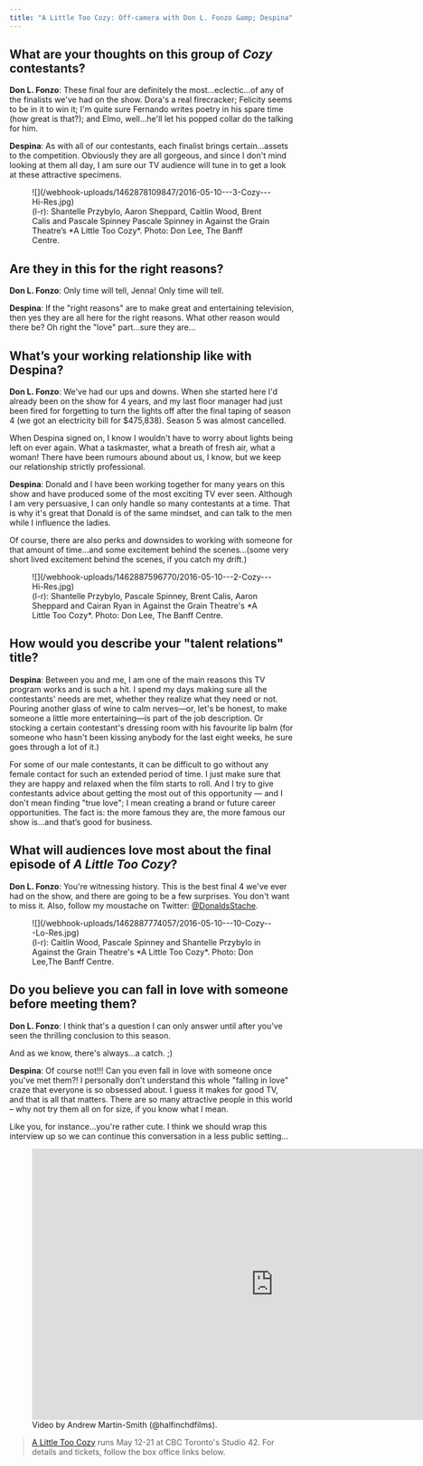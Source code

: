 ```yaml
---
title: "A Little Too Cozy: Off-camera with Don L. Fonzo &amp; Despina"
---
```


## What are your thoughts on this group of *Cozy* contestants? 

**Don L. Fonzo**: These final four are definitely the most...eclectic...of any of the finalists we've had on the show. Dora's a real firecracker; Felicity seems to be in it to win it; I'm quite sure Fernando writes poetry in his spare time (how great is that?); and Elmo, well...he'll let his popped collar do the talking for him. 

**Despina**: As with all of our contestants, each finalist brings certain...assets to the competition. Obviously they are all gorgeous, and since I don't mind looking at them all day, I am sure our TV audience will tune in to get a look at these attractive specimens. 

<figure data-type="image">
![](/webhook-uploads/1462878109847/2016-05-10---3-Cozy---Hi-Res.jpg)<figcaption>(l-r): Shantelle Przybylo, Aaron Sheppard, Caitlin Wood, Brent Calis and Pascale Spinney Pascale Spinney in Against the Grain Theatre’s *A Little Too Cozy*. Photo: Don Lee, The Banff Centre.</figcaption>
</figure>

## Are they in this for the right reasons?

**Don L. Fonzo**: Only time will tell, Jenna!  Only time will tell.

**Despina**: If the "right reasons" are to make great and entertaining television, then yes they are all here for the right reasons. What other reason would there be? Oh right the "love" part...sure they are...

## What’s your working relationship like with Despina?

**Don L. Fonzo**: We've had our ups and downs. When she started here I'd already been on the show for 4 years, and my last floor manager had just been fired for forgetting to turn the lights off after the final taping of season 4 (we got an electricity bill for $475,838). Season 5 was almost cancelled. 

When Despina signed on, I know I wouldn't have to worry about lights being left on ever again. What a taskmaster, what a breath of fresh air, what a woman! There have been rumours abound about us, I know, but we keep our relationship strictly professional.

**Despina**: Donald and I have been working together for many years on this show and have produced some of the most exciting TV ever seen. Although I am very persuasive, I can only handle so many contestants at a time. That is why it's great that Donald is of the same mindset, and can talk to the men while I influence the ladies. 

Of course, there are also perks and downsides to working with someone for that amount of time...and some excitement behind the scenes...(some very short lived excitement behind the scenes, if you catch my drift.)

<figure data-type="image">
![](/webhook-uploads/1462887596770/2016-05-10---2-Cozy---Hi-Res.jpg)<figcaption>(l-r): Shantelle Przybylo, Pascale Spinney, Brent Calis, Aaron Sheppard and Cairan Ryan in Against the Grain Theatre's *A Little Too Cozy*. Photo: Don Lee, The Banff Centre.</figcaption>
</figure>

## How would you describe your "talent relations" title?

**Despina**: Between you and me, I am one of the main reasons this TV program works and is such a hit. I spend my days making sure all the contestants' needs are met, whether they realize what they need or not. Pouring another glass of wine to calm nerves—or, let's be honest, to make someone a little more entertaining—is part of the job description. Or stocking a certain contestant's dressing room with his favourite lip balm (for someone who hasn't been kissing anybody for the last eight weeks, he sure goes through a lot of it.) 

For some of our male contestants, it can be difficult to go without any female contact for such an extended period of time. I just make sure that they are happy and relaxed when the film starts to roll. And I try to give contestants advice about getting the most out of this opportunity — and I don't mean finding "true love"; I mean creating a brand or future career opportunities. The fact is: the more famous they are, the more famous our show is...and that’s good for business.

## What will audiences love most about the final episode of *A Little Too Cozy*?

**Don L. Fonzo**: You're witnessing history. This is the best final 4 we've ever had on the show, and there are going to be a few surprises. You don't want to miss it. Also, follow my moustache on Twitter: [@DonaldsStache](https://twitter.com/DonaldsStache).

<figure data-type="image">
![](/webhook-uploads/1462887774057/2016-05-10---10-Cozy---Lo-Res.jpg)<figcaption>(l-r): Caitlin Wood, Pascale Spinney and Shantelle Przybylo in Against the Grain Theatre's *A Little Too Cozy*. Photo: Don Lee,The Banff Centre.</figcaption>
</figure>

## Do you believe you can fall in love with someone before meeting them?

**Don L. Fonzo**: I think that's a question I can only answer until after you've seen the thrilling conclusion to this season. 

And as we know, there's always...a catch. ;) 

**Despina**: Of course not!!! Can you even fall in love with someone once you've met them?! I personally don't understand this whole "falling in love" craze that everyone is so obsessed about. I guess it makes for good TV, and that is all that matters. There are so many attractive people in this world – why not try them all on for size, if you know what I mean. 

Like you, for instance...you're rather cute. I think we should wrap this interview up so we can continue this conversation in a less public setting...

<figure data-type="video">
<iframe width="854" height="480" src="https://www.youtube.com/embed/HB_GQ_JPk1g" frameborder="0" allowfullscreen></iframe>
<figcaption>Video by Andrew Martin-Smith (@halfinchdfilms).</figcaption>
</figure>

>[A Little Too Cozy](http://againstthegraintheatre.com/a-little-too-cozy/) runs May 12-21 at CBC Toronto's Studio 42. For details and tickets, follow the box office links below.
